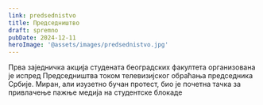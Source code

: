 ```yaml
---
link: predsednistvo
title: Председништво
draft: spremno
pubDate: 2024-12-11
heroImage: '@assets/images/predsednistvo.jpg'
---
```

Прва заједничка акција студената београдских факултета организована је испред Председништва током телевизијског обраћања председника Србије. Миран, али изузетно бучан протест, био је почетна тачка за привлачење пажње медија на студентске блокаде
